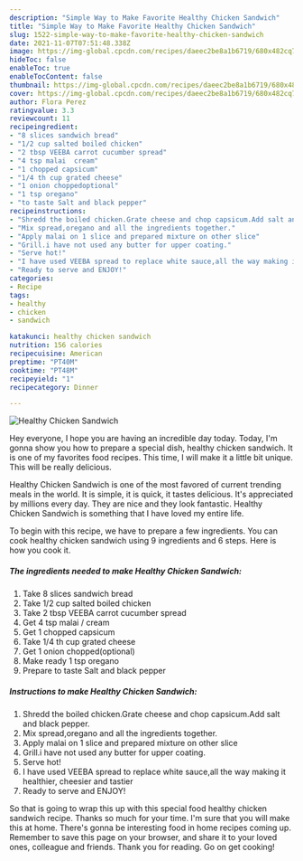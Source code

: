 ```yaml
---
description: "Simple Way to Make Favorite Healthy Chicken Sandwich"
title: "Simple Way to Make Favorite Healthy Chicken Sandwich"
slug: 1522-simple-way-to-make-favorite-healthy-chicken-sandwich
date: 2021-11-07T07:51:48.338Z
image: https://img-global.cpcdn.com/recipes/daeec2be8a1b6719/680x482cq70/healthy-chicken-sandwich-recipe-main-photo.jpg
hideToc: false
enableToc: true
enableTocContent: false
thumbnail: https://img-global.cpcdn.com/recipes/daeec2be8a1b6719/680x482cq70/healthy-chicken-sandwich-recipe-main-photo.jpg
cover: https://img-global.cpcdn.com/recipes/daeec2be8a1b6719/680x482cq70/healthy-chicken-sandwich-recipe-main-photo.jpg
author: Flora Perez
ratingvalue: 3.3
reviewcount: 11
recipeingredient:
- "8 slices sandwich bread"
- "1/2 cup salted boiled chicken"
- "2 tbsp VEEBA carrot cucumber spread"
- "4 tsp malai  cream"
- "1 chopped capsicum"
- "1/4 th cup grated cheese"
- "1 onion choppedoptional"
- "1 tsp oregano"
- "to taste Salt and black pepper"
recipeinstructions:
- "Shredd the boiled chicken.Grate cheese and chop capsicum.Add salt and black pepper."
- "Mix spread,oregano and all the ingredients together."
- "Apply malai on 1 slice and prepared mixture on other slice"
- "Grill.i have not used any butter for upper coating."
- "Serve hot!"
- "I have used VEEBA spread to replace white sauce,all the way making it healthier, cheesier and tastier"
- "Ready to serve and ENJOY!"
categories:
- Recipe
tags:
- healthy
- chicken
- sandwich

katakunci: healthy chicken sandwich 
nutrition: 156 calories
recipecuisine: American
preptime: "PT40M"
cooktime: "PT48M"
recipeyield: "1"
recipecategory: Dinner

---
```



![Healthy Chicken Sandwich](https://img-global.cpcdn.com/recipes/daeec2be8a1b6719/680x482cq70/healthy-chicken-sandwich-recipe-main-photo.jpg)

Hey everyone, I hope you are having an incredible day today. Today, I'm gonna show you how to prepare a special dish, healthy chicken sandwich. It is one of my favorites food recipes. This time, I will make it a little bit unique. This will be really delicious.

Healthy Chicken Sandwich is one of the most favored of current trending meals in the world. It is simple, it is quick, it tastes delicious. It's appreciated by millions every day. They are nice and they look fantastic. Healthy Chicken Sandwich is something that I have loved my entire life.




To begin with this recipe, we have to prepare a few ingredients. You can cook healthy chicken sandwich using 9 ingredients and 6 steps. Here is how you cook it.

<!--inarticleads1-->

##### The ingredients needed to make Healthy Chicken Sandwich:

1. Take 8 slices sandwich bread
1. Take 1/2 cup salted boiled chicken
1. Take 2 tbsp VEEBA carrot cucumber spread
1. Get 4 tsp malai / cream
1. Get 1 chopped capsicum
1. Take 1/4 th cup grated cheese
1. Get 1 onion chopped(optional)
1. Make ready 1 tsp oregano
1. Prepare to taste Salt and black pepper




<!--inarticleads2-->

##### Instructions to make Healthy Chicken Sandwich:

1. Shredd the boiled chicken.Grate cheese and chop capsicum.Add salt and black pepper.
1. Mix spread,oregano and all the ingredients together.
1. Apply malai on 1 slice and prepared mixture on other slice
1. Grill.i have not used any butter for upper coating.
1. Serve hot!
1. I have used VEEBA spread to replace white sauce,all the way making it healthier, cheesier and tastier
1. Ready to serve and ENJOY!



So that is going to wrap this up with this special food healthy chicken sandwich recipe. Thanks so much for your time. I'm sure that you will make this at home. There's gonna be interesting food in home recipes coming up. Remember to save this page on your browser, and share it to your loved ones, colleague and friends. Thank you for reading. Go on get cooking!

